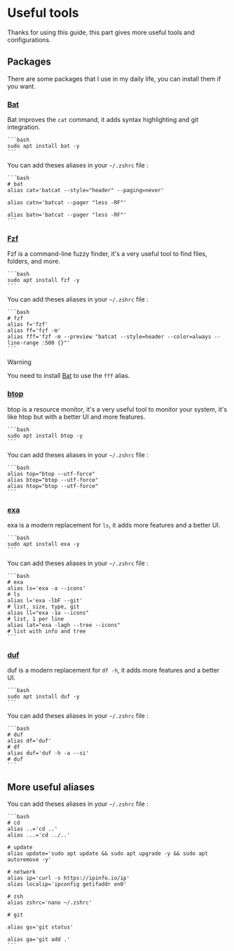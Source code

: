 # Useful tools

Thanks for using this guide, this part gives more useful tools and configurations.

## Packages

There are some packages that I use in my daily life, you can install them if you want.

### [Bat](https://github.com/sharkdp/bat)

Bat improves the `cat` command, it adds syntax highlighting and git integration.

    ```bash
    sudo apt install bat -y
    ```

You can add theses aliases in your `~/.zshrc` file :

    ```bash
    # bat
    alias cat='batcat --style="header" --paging=never'

    alias catn='batcat --pager "less -RF"'

    alias batn='batcat --pager "less -RF"'
    ```

### [Fzf](https://github.com/junegunn/fzf)

Fzf is a command-line fuzzy finder, it's a very useful tool to find files, folders, and more.

    ```bash
    sudo apt install fzf -y
    ```
You can add theses aliases in your `~/.zshrc` file :

    ```bash
    # fzf
    alias f='fzf'
    alias ff='fzf -m'
    alias fff='fzf -m --preview "batcat --style=header --color=always --line-range :500 {}"'
    ```
 > [!WARNING]
> You need to install [Bat](#bat) to use the `fff` alias.

### [btop](https://github.com/aristocratos/btop)

btop is a resource monitor, it's a very useful tool to monitor your system, it's like htop but with a better UI and more features.

    ```bash
    sudo apt install btop -y
    ```
You can add theses aliases in your `~/.zshrc` file :

    ```bash
    alias top="btop --utf-force"
    alias btop="btop --utf-force"
    alias htop="btop --utf-force"
    ```

### [exa](https://github.com/ogham/exa)

exa is a modern replacement for `ls`, it adds more features and a better UI.

    ```bash
    sudo apt install exa -y
    ```
You can add theses aliases in your `~/.zshrc` file :

    ```bash
    # exa
    alias ls='exa -a --icons'                                               # ls
    alias l='exa -lbF --git'                                                # list, size, type, git
    alias ll="exa -1a --icons"                                              # list, 1 per line
    alias lat="exa -lagh --tree --icons"                                    # list with info and tree
    ```

### [duf](https://github.com/muesli/duf)

duf is a modern replacement for `df -h`, it adds more features and a better UI.

    ```bash
    sudo apt install duf -y
    ```
You can add theses aliases in your `~/.zshrc` file :

    ```bash
    # duf
    alias df='duf'                                                          # df
    alias duf='duf -h -a --si'                                              # duf
    ```

## More useful aliases

You can add theses aliases in your `~/.zshrc` file :

    ```bash
    # cd
    alias ..='cd ..'
    alias ...='cd ../..'

    # update
    alias update='sudo apt update && sudo apt upgrade -y && sudo apt autoremove -y'

    # network
    alias ip='curl -s https://ipinfo.io/ip'
    alias localip='ipconfig getifaddr en0'

    # zsh
    alias zshrc='nano ~/.zshrc'

    # git

    alias gs='git status'

    alias ga='git add .'
    ```
